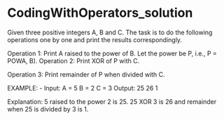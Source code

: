 # CodingWithOperators_solution
Given three positive integers A, B and C. 
The task is to do the following operations one by one and print the results correspondingly.

Operation 1: Print A raised to the power of B. Let the power be P, i.e., P = POWA, B). Operation 2: Print XOR of P with C.

Operation 3: Print remainder of P when divided with C.

EXAMPLE: -
Input:
A = 5 
B = 2
C = 3
Output: 
25
26
1

Explanation:
5 raised to the power 2 is 25. 25 XOR 3 is 26 and remainder when 25 is divided by 3 is 1.





